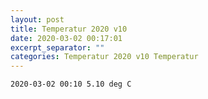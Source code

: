 ```yaml
---
layout: post
title: Temperatur 2020 v10
date: 2020-03-02 00:17:01
excerpt_separator: ""
categories: Temperatur 2020 v10 Temperatur
---
```

```
2020-03-02 00:10 5.10 deg C
```
